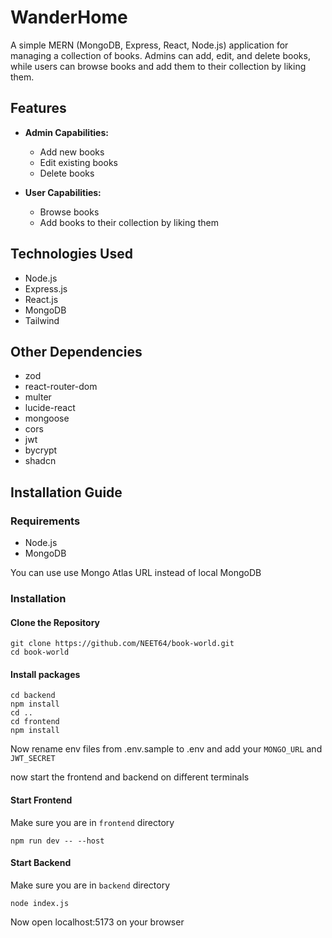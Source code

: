 # WanderHome

A simple MERN (MongoDB, Express, React, Node.js) application for managing a collection of books. Admins can add, edit, and delete books, while users can browse books and add them to their collection by liking them.


## Features

- **Admin Capabilities:**

  - Add new books
  - Edit existing books
  - Delete books

- **User Capabilities:**
  - Browse books
  - Add books to their collection by liking them

## Technologies Used

- Node.js
- Express.js
- React.js
- MongoDB
- Tailwind

## Other Dependencies

- zod
- react-router-dom
- multer
- lucide-react
- mongoose
- cors
- jwt
- bycrypt
- shadcn

## Installation Guide

### Requirements

- Node.js
- MongoDB
  
You can use use Mongo Atlas URL instead of local MongoDB

### Installation

#### Clone the Repository

```shell
git clone https://github.com/NEET64/book-world.git
cd book-world
```

#### Install packages

```shell
cd backend
npm install
cd ..
cd frontend
npm install
```

Now rename env files from .env.sample to .env
and add your `MONGO_URL` and `JWT_SECRET`

now start the frontend and backend on different terminals

#### Start Frontend

Make sure you are in `frontend` directory

```shell
npm run dev -- --host
```

#### Start Backend

Make sure you are in `backend` directory

```shell
node index.js
```

Now open localhost:5173 on your browser
